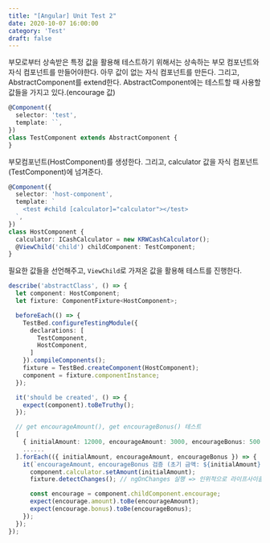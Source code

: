 ```yaml
---
title: "[Angular] Unit Test 2"
date: 2020-10-07 16:00:00
category: 'Test'
draft: false
---
```


부모로부터 상속받은 특정 값을 활용해 테스트하기 위해서는 상속하는 부모 컴포넌트와 자식 컴포넌트를 만들어야한다. 아무 값이 없는 자식 컴포넌트를 만든다. 그리고, AbstractComponent를 extend한다. AbstractComponent에는 테스트할 때 사용할 값들을 가지고 있다.(encourage 값)

```ts
@Component({
  selector: 'test',
  template: ``,
})
class TestComponent extends AbstractComponent {
}
```

부모컴포넌트(HostComponent)를 생성한다. 그리고, calculator 값을 자식 컴포넌트(TestComponent)에 넘겨준다.

```ts
@Component({
  selector: 'host-component',
  template: `
    <test #child [calculator]="calculator"></test>
  `,
})
class HostComponent {
  calculator: ICashCalculator = new KRWCashCalculator();
  @ViewChild('child') childComponent: TestComponent;
}
```

필요한 값들을 선언해주고, `ViewChild`로 가져온 값을 활용해 테스트를 진행한다.

```ts
describe('abstractClass', () => {
  let component: HostComponent;
  let fixture: ComponentFixture<HostComponent>;

  beforeEach(() => {
    TestBed.configureTestingModule({
      declarations: [
        TestComponent,
        HostComponent,
      ]
    }).compileComponents();
    fixture = TestBed.createComponent(HostComponent);
    component = fixture.componentInstance;
  });

  it('should be created', () => {
    expect(component).toBeTruthy();
  });

  // get encourageAmount(), get encourageBonus() 테스트
  [
    { initialAmount: 12000, encourageAmount: 3000, encourageBonus: 500 },
    ......
  ].forEach(({ initialAmount, encourageAmount, encourageBonus }) => {
    it(`encourageAmount, encourageBonus 검증 (초기 금액: ${initialAmount}) => encourageAmount: ${encourageAmount}원 encourageBonus: ${encourageBonus}원`, () => {
      component.calculator.setAmount(initialAmount);
      fixture.detectChanges(); // ngOnChanges 실행 => 인위적으로 라이프사이클을 돌려준다

      const encourage = component.childComponent.encourage;
      expect(encourage.amount).toBe(encourageAmount);
      expect(encourage.bonus).toBe(encourageBonus);
    });
  });
});
```

